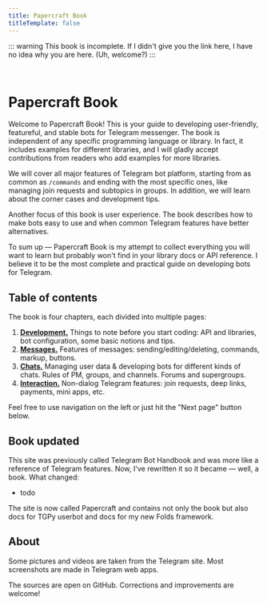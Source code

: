 ```yaml
---
title: Papercraft Book
titleTemplate: false
---
```


<script setup>
import { VPTeamMembers } from 'vitepress/theme'

const members = [
  {
    avatar: 'https://www.github.com/tm-a-t.png',
    name: 'Artyom Ivanov',
    title: 'Author',
    links: [
      { icon: 'github', link: 'https://github.com/tm-a-t' },
    ]
  },
  {
    avatar: 'https://www.github.com/vanutp.png',
    name: 'Ivan Filipenkov',
    title: 'Expert',
    links: [
      { icon: 'github', link: 'https://github.com/tm-a-t' },
    ]
  },
]
</script>



::: warning
This book is incomplete. If I didn't give you the link here, I have no idea why you are here. (Uh, welcome?)
:::

<br>

# Papercraft Book

Welcome to Papercraft Book!
This is your guide to developing user-friendly, featureful, and stable bots for Telegram messenger.
The book is independent of any specific programming language or library.
In fact, it includes examples for different libraries,
and I will gladly accept contributions from readers who add examples for more libraries.

[//]: # (It is designed to be used together with library docs and Telegram API reference.)

We will cover all major features of Telegram bot platform,
starting from as common as `/commands` and ending with the most specific ones,
like managing join requests and subtopics in groups.
In addition, we will learn about the corner cases and development tips.

Another focus of this book is user experience.
The book describes how to make bots easy to use and when common Telegram features have better alternatives.

To sum up — Papercraft Book is my attempt to collect everything you will want to learn but probably won't find
in your library docs or API reference.
I believe it to be the most complete and practical guide on developing bots for Telegram.

## Table of contents

The book is four chapters, each divided into multiple pages:

1. [**Development.**](dev/basics)
   Things to note before you start coding: API and libraries, bot configuration, some basic notions and tips.
2. [**Messages.**](messages/sending)
   Features of messages: sending/editing/deleting, commands, markup, buttons.
3. [**Chats.**](chats/users) 
   Managing user data & developing bots for different kinds of chats.
   Rules of PM, groups, and channels. Forums and supergroups.
4. [**Interaction.**](interaction/join-requests) 
   Non-dialog Telegram features: join requests, deep links, payments, mini apps, etc.

Feel free to use navigation on the left or just hit the "Next page" button below.

## Book updated

This site was previously called Telegram Bot Handbook and was more like a reference of Telegram features.
Now, I've rewritten it so it became — well, a book. What changed:
- todo

The site is now called Papercraft and contains not only the book but also docs 
for TGPy userbot and docs for my new Folds framework.

## About

<VPTeamMembers size="small" :members="members" />

Some pictures and videos are taken from the Telegram site. Most screenshots are made in Telegram web apps.

The sources are open on GitHub. Corrections and improvements are welcome!
